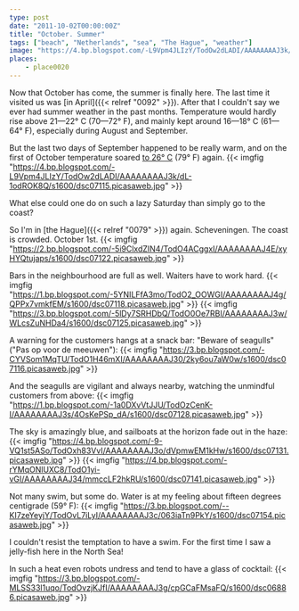 ```yaml
---
type: post
date: "2011-10-02T00:00:00Z"
title: "October. Summer"
tags: ["beach", "Netherlands", "sea", "The Hague", "weather"]
image: "https://4.bp.blogspot.com/-L9Vpm4JLIzY/TodOw2dLADI/AAAAAAAAJ3k/dL-1odROK8Q/s1600/dsc07115.picasaweb.jpg"
places:
    - place0020
---
```


Now that October has come, the summer is finally here. The last time it visited us was [in April]({{< relref "0092" >}}). After that I couldn't say we ever had summer weather in the past months. Temperature would hardly rise above 21—22° C (70—72° F), and mainly kept around 16—18° C (61—64° F), especially during August and September.

But the last two days of September happened to be really warm, and on the first of October temperature soared [to 26° C](http://www.knmi.nl/climatology/daily_data/index.cgi?station=260&year=2011&month=10&day=01) (79° F) again.
{{< imgfig "https://4.bp.blogspot.com/-L9Vpm4JLIzY/TodOw2dLADI/AAAAAAAAJ3k/dL-1odROK8Q/s1600/dsc07115.picasaweb.jpg" >}}

What else could one do on such a lazy Saturday than simply go to the coast?

<!--more-->

So I'm in [the Hague]({{< relref "0079" >}}) again. Scheveningen. The coast is crowded. October 1st.
{{< imgfig "https://2.bp.blogspot.com/-5i9ClxdZIN4/TodO4ACggxI/AAAAAAAAJ4E/xyHYQtujaps/s1600/dsc07122.picasaweb.jpg" >}}

Bars in the neighbourhood are full as well. Waiters have to work hard.
{{< imgfig "https://1.bp.blogspot.com/-5YNILFfA3mo/TodO2_OOWGI/AAAAAAAAJ4g/QPPx7vmkfEM/s1600/dsc07118.picasaweb.jpg" >}}
{{< imgfig "https://3.bp.blogspot.com/-5lDy7SRHDbQ/TodO0Oe7RBI/AAAAAAAAJ3w/WLcsZuNHDa4/s1600/dsc07125.picasaweb.jpg" >}}

A warning for the customers hangs at a snack bar: "Beware of seagulls" ("Pas op voor de meeuwen"):
{{< imgfig "https://3.bp.blogspot.com/-CYVSom1MqTU/TodO1H46mXI/AAAAAAAAJ30/2ky6ou7aW0w/s1600/dsc07116.picasaweb.jpg" >}}

And the seagulls are vigilant and always nearby, watching the unmindful customers from above:
{{< imgfig "https://1.bp.blogspot.com/-1a0DXvVtJJU/TodOzCenK-I/AAAAAAAAJ3s/4OsKePSp_dA/s1600/dsc07128.picasaweb.jpg" >}}

The sky is amazingly blue, and sailboats at the horizon fade out in the haze:
{{< imgfig "https://4.bp.blogspot.com/-9-VQ1st5ASo/TodOxh83VvI/AAAAAAAAJ3o/dVpmwEM1kHw/s1600/dsc07131.picasaweb.jpg" >}}
{{< imgfig "https://4.bp.blogspot.com/-rYMqONlUXC8/TodO1yi-vGI/AAAAAAAAJ34/mmccLF2hkRU/s1600/dsc07141.picasaweb.jpg" >}}

Not many swim, but some do. Water is at my feeling about fifteen degrees centigrade (59° F):
{{< imgfig "https://3.bp.blogspot.com/--KI7zeYeyjY/TodOvL7iLyI/AAAAAAAAJ3c/063iaTn9PkY/s1600/dsc07154.picasaweb.jpg" >}}

I couldn't resist the temptation to have a swim. For the first time I saw a jelly-fish here in the North Sea!

In such a heat even robots undress and tend to have a glass of cocktail:
{{< imgfig "https://3.bp.blogspot.com/-MLSS33l1uqo/TodOvzjKJfI/AAAAAAAAJ3g/cpGCaFMsaFQ/s1600/dsc06886.picasaweb.jpg" >}}
